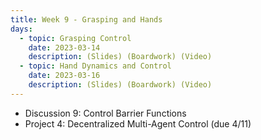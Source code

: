 ```yaml
---
title: Week 9 - Grasping and Hands
days:
  - topic: Grasping Control
    date: 2023-03-14
    description: (Slides) (Boardwork) (Video) 
  - topic: Hand Dynamics and Control
    date: 2023-03-16
    description: (Slides) (Boardwork) (Video) 
---
```


- Discussion 9: Control Barrier Functions
- Project 4: Decentralized Multi-Agent Control (due 4/11)

<a id="Week10"></a>
